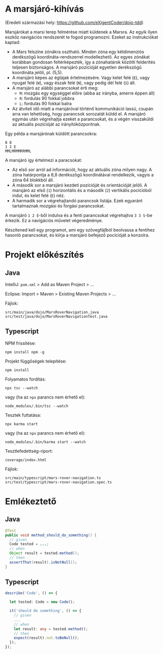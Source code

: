 # A marsjáró-kihívás
(Eredeti származási hely: https://github.com/eXigentCoder/dojo-tdd)

Marsjárókat a marsi terep felmérése miatt küldenek a Marsra. Az egyik ilyen eszköz navigációs rendszerét te fogod programozni.
Ezeket az instrukciókat kaptad:

 - A Mars felszíne zónákra osztható. Minden zóna egy kétdimenziós derékszögű koordináta-rendszerrel modellezhető.
   Az egyes zónákat korábban gondosan feltérképezték, így a zónahatárok közötti felderítés teljesen biztonságos.
   A marsjáró pozícióját egyetlen derékszögű koordináta jelöli, pl. (5,5).
 - A marsjáró képes az égtájak értelmezésére. Vagy kelet felé (`E`), vagy nyugat felé (`W`), vagy észak felé (`N`), vagy pedig
   dél felé (`S`) áll.
 - A marsjáró az alábbi parancsokat érti meg:
    - `M`: mozgás egy egységgel előre (abba az irányba, amerre éppen áll)
    - `R`: fordulás 90 fokkal jobbra
    - `L`: fordulás 90 fokkal balra
 - Az átviteli idő miatt a marsjáróval történő kommunikáció lassú, csupán arra van lehetőség, hogy parancsok sorozatát küldd el.
   A marsjáró egymás után végrehajtja ezeket a parancsokat, és a végén visszaküldi az aktuális pozícióját az irányítóközpontnak.

Egy példa a marsjárónak küldött parancsokra:

```
8 8
1 2 E
MMLMRMMRRMML
```

A marsjáró így értelmezi a paracsokat:

 - Az első sor arról ad információt, hogy az aktuális zóna milyen nagy. A zóna határpontja a 8,8 derékszögű koordinátával rendelkezik,
   vagyis a zóna 64 blokkból áll.
 - A második sor a marsjáró kezdeti pozícióját és orientációját jelöli. A marsjáró az első (`1`) horizontális és a második (`2`) vertikális
   pocícióból indul, és kelet felé (`E`) néz.
 - A harmadik sor a végrehajtandó parancsok listája. Ezek egyaránt tartalmaznak mozgási és forgási parancsokat.

A marsjáró `1 2 E`-ből indulva és a fenti parancsokat végrehajtva `3 3 S`-be érkezik. Ez a navigációs művelet végeredménye.

Készítened kell egy programot, ami egy szövegfájlból beolvassa a fentihez hasonló parancsokat, és kiírja a marsjáró befejező
pocícióját a konzolra.

# Projekt előkészítés

## Java

IntelliJ: `pom.xml` > Add as Maven Project > ...

Eclipse: Import > Maven > Existing Maven Projects > ...

Fájlok:

```
src/main/java/dojo/MarsRoverNavigation.java
src/test/java/dojo/MarsRoverNavigationTest.java
```

## Typescript

NPM frissítése:

```
npm install npm -g
```

Projekt függőségek telepítése:

```
npm install
```

Folyamatos fordítás:

```
npx tsc --watch
```

vagy (ha az `npx` parancs nem érhető el):

```
node_modules/.bin/tsc --watch
```

Tesztek futtatása:

```
npx karma start
```

vagy (ha az `npx` parancs nem érhető el):

```
node_modules/.bin/karma start --watch
```

Tesztlefedettség-riport:

```
coverage/index.html
```

Fájlok:

```
src/main/typescript/mars-rover-navigation.ts
src/test/typescript/mars-rover-navigation.spec.ts
```

# Emlékeztető

## Java

```java
@Test
public void method_should_do_something() {
  // given
  Code tested = ...;
  // when
  Object result = tested.method();
  // then
  assertThat(result).isNotNull();
}
```

## Typescript

```typescript
describe('Code', () => {

  let tested: Code = new Code();

  it('should do something', () => {
    // given
    ...
    // when
    let result: any = tested.method();
    // then
    expect(result).not.toBeNull();
  });
});
```
